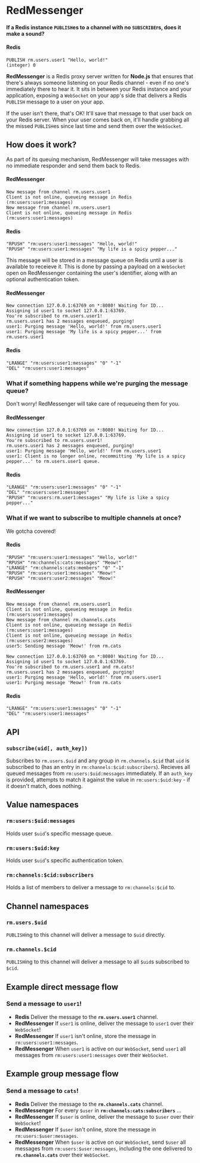 # RedMessenger

#### If a Redis instance `PUBLISH`es to a channel with no `SUBSCRIBE`rs, does it make a sound?

#### Redis
```
PUBLISH rm.users.user1 "Hello, world!"
(integer) 0
```
**RedMessenger** is a Redis proxy server written for **Node.js** that ensures that there's always someone listening on your Redis channel - even if no one's immediately there to hear it. It sits in between your Redis instance and your application, exposing a `WebSocket` on your app's side that delivers a Redis `PUBLISH` message to a user on your app.   
  
If the user isn't there, that's OK! It'll save that message to that user back on your Redis server. When your user comes back on, it'll handle grabbing all the missed `PUBLISH`es since last time and send them over the `WebSocket`.

## How does it work?

As part of its queuing mechanism, RedMessenger will take messages with no immediate responder and send them back to Redis. 

#### RedMessenger

```
New message from channel rm.users.user1
Client is not online, queueing message in Redis (rm:users:user1:messages)
New message from channel rm.users.user1
Client is not online, queueing message in Redis (rm:users:user1:messages)
```

#### Redis
```  
"RPUSH" "rm:users:user1:messages" "Hello, world!"
"RPUSH" "rm:users:user1:messages" "My life is a spicy pepper..."
```

This message will be stored in a message queue on Redis until a user is available to receieve it. This is done by passing a payload on a `WebSocket` open on RedMessenger containing the user's identifier, along with an optional authentication token.

#### RedMessenger
```
New connection 127.0.0.1:63769 on *:8080! Waiting for ID...
Assigning id user1 to socket 127.0.0.1:63769.
You're subscribed to rm.users.user1!
rm.users.user1 has 2 messages enqueued, purging!
user1: Purging message 'Hello, world!' from rm.users.user1
user1: Purging message 'My life is a spicy pepper...' from rm.users.user1
```

#### Redis
```
"LRANGE" "rm:users:user1:messages" "0" "-1"
"DEL" "rm:users:user1:messages"
```

### What if something happens while we're purging the message queue?

Don't worry! RedMessenger will take care of requeueing them for you.

#### RedMessenger
```
New connection 127.0.0.1:63769 on *:8080! Waiting for ID...
Assigning id user1 to socket 127.0.0.1:63769.
You're subscribed to rm.users.user1!
rm.users.user1 has 2 messages enqueued, purging!
user1: Purging message 'Hello, world!' from rm.users.user1
user1: Client is no longer online, recommitting 'My life is a spicy pepper...' to rm.users.user1 queue.
```

#### Redis
```
"LRANGE" "rm:users:user1:messages" "0" "-1"
"DEL" "rm:users:user1:messages"
"RPUSH" "rm:users:rm.user1:messages" "My life is like a spicy pepper..."
```

### What if we want to subscribe to multiple channels at once?

We gotcha covered!

#### Redis
```
"RPUSH" "rm:users:user1:messages" "Hello, world!"
"RPUSH" "rm:channels:cats:messages" "Meow!"
"LRANGE" "rm:channels:cats:members" "0" "-1"
"RPUSH" "rm:users:user1:messages" "Meow!"
"RPUSH" "rm:users:user2:messages" "Meow!"
```

#### RedMessenger
```
New message from channel rm.users.user1
Client is not online, queueing message in Redis (rm:users:user1:messages)
New message from channel rm.channels.cats
Client is not online, queueing message in Redis (rm:users:user1:messages)
Client is not online, queueing message in Redis (rm:users:user2:messages)
user5: Sending message 'Meow!' from rm.cats

New connection 127.0.0.1:63769 on *:8080! Waiting for ID...
Assigning id user1 to socket 127.0.0.1:63769.
You're subscribed to rm.users.user1 and rm.cats!
rm.users.user1 has 2 messages enqueued, purging!
user1: Purging message 'Hello, world!' from rm.users.user1
user1: Purging message 'Meow!' from rm.cats
```

#### Redis
```
"LRANGE" "rm:users:user1:messages" "0" "-1"
"DEL" "rm:users:user1:messages"
```

## API
### `subscribe(uid[, auth_key])`
Subscribes to `rm.users.$uid` and any group in `rm.channels.$cid` that `uid` is subscribed to (has an entry in `rm:channels:$cid:subscribers`). Recieves all queued messages from `rm:users:$uid:messages` immediately. If an `auth_key` is provided, attempts to match it against the value in `rm:users:$uid:key` - if it doesn't match, does nothing.

## Value namespaces

### `rm:users:$uid:messages`
Holds user `$uid`'s specific message queue.

### `rm:users:$uid:key`
Holds user `$uid`'s specific authentication token.

### `rm:channels:$cid:subscribers`
Holds a list of members to deliver a message to `rm:channels:$cid` to.

## Channel namespaces

### `rm.users.$uid`
`PUBLISH`ing to this channel will deliver a message to `$uid` directly.

### `rm.channels.$cid`
`PUBLISH`ing to this channel will deliver a message to all `$uid`s subscribed to `$cid`.

## Example direct message flow
### Send a message to **`user1`!**
* **Redis** Deliver the message to the **`rm.users.user1`** channel.
* **RedMessenger** If `user1` is online, deliver the message to `user1` over their `WebSocket`!
* **RedMessenger** If `user1` isn't online, store the message in `rm:users:user1:messages`.
* **RedMessenger** When `user1` is active on our `WebSocket`, send `user1` all messages from `rm:users:user1:messages` over their `WebSocket`.

## Example group message flow
### Send a message to **`cats`!**
* **Redis** Deliver the message to the **`rm.channels.cats`** channel.
* **RedMessenger** For every `$user` in **`rm:channels:cats:subscribers`** ...
* **RedMessenger** If `$user` is online, deliver the message to `$user` over their `WebSocket`!
* **RedMessenger** If `$user` isn't online, store the message in `rm:users:$user:messages`.
* **RedMessenger** When `$user` is active on our `WebSocket`, send `$user` all messages from `rm:users:$user:messages`, including the one delivered to **`rm.channels.cats`** over their `WebSocket`.